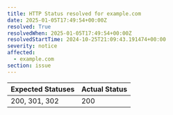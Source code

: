 ```yaml
---
title: HTTP Status resolved for example.com
date: 2025-01-05T17:49:54+00:00Z
resolved: True
resolvedWhen: 2025-01-05T17:49:54+00:00Z
resolvedStartTime: 2024-10-25T21:09:43.191474+00:00
severity: notice
affected:
  - example.com
section: issue
---
```


| Expected Statuses | Actual Status  |
|-------------------|----------------|
| 200, 301, 302 | 200 |
